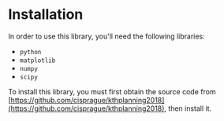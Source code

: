# Installation
In order to use this library, you'll need the following libraries:
- `python`
- `matplotlib`
- `numpy`
- `scipy`

To install this library, you must first obtain the source code from [https://github.com/cisprague/kthplanning2018](https://github.com/cisprague/kthplanning2018), then install it.
